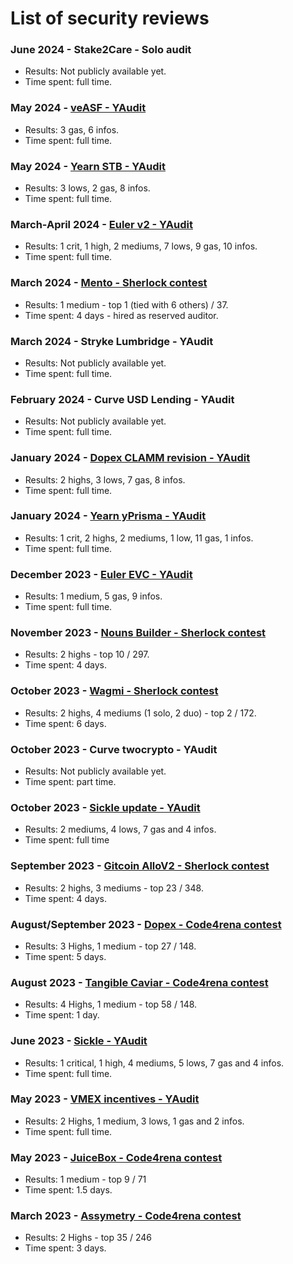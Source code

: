 # List of security reviews

### June 2024 - Stake2Care - Solo audit
- Results: Not publicly available yet.
- Time spent: full time.

### May 2024 - [veASF - YAudit](https://reports.yaudit.dev/reports/06-2024-Asymmetry-veASF/)
- Results: 3 gas, 6 infos.
- Time spent: full time.

### May 2024 - [Yearn STB - YAudit](https://reports.yaudit.dev/reports/05-2024-Yearn-STB-yAudit-report/)
- Results: 3 lows, 2 gas, 8 infos.
- Time spent: full time.

### March-April 2024 - [Euler v2 - YAudit](https://reports.yaudit.dev/reports/03-2024-EulerV2/)
- Results: 1 crit, 1 high, 2 mediums, 7 lows, 9 gas, 10 infos.
- Time spent: full time.

### March 2024 - [Mento - Sherlock contest](https://audits.sherlock.xyz/contests/187)
- Results: 1 medium - top 1 (tied with 6 others) / 37.
- Time spent: 4 days - hired as reserved auditor.

### March 2024 - Stryke Lumbridge - YAudit
- Results: Not publicly available yet.
- Time spent: full time.

### February 2024 - Curve USD Lending - YAudit
- Results: Not publicly available yet.
- Time spent: full time.

### January 2024 - [Dopex CLAMM revision - YAudit](https://reports.yaudit.dev/reports/01-2024-Dopex-CLAMM-V2/)
- Results: 2 highs, 3 lows, 7 gas, 8 infos.
- Time spent: full time.

### January 2024 - [Yearn yPrisma - YAudit](https://reports.yaudit.dev/reports/01-2024-yPrisma/)
- Results: 1 crit, 2 highs, 2 mediums, 1 low, 11 gas, 1 infos.
- Time spent: full time.

### December 2023 - [Euler EVC - YAudit](https://reports.yaudit.dev/reports/12-2023-Euler-EVC/)
- Results: 1 medium, 5 gas, 9 infos.
- Time spent: full time.

### November 2023 - [Nouns Builder - Sherlock contest](https://audits.sherlock.xyz/contests/111)
- Results: 2 highs - top 10 / 297.
- Time spent: 4 days.

### October 2023 - [Wagmi - Sherlock contest](https://audits.sherlock.xyz/contests/118)
- Results: 2 highs, 4 mediums (1 solo, 2 duo) - top 2 / 172.
- Time spent: 6 days.

### October 2023 - Curve twocrypto - YAudit
- Results: Not publicly available yet.
- Time spent: part time.

### October 2023 - [Sickle update - YAudit](https://reports.yaudit.dev/reports/10-2023-Sickle-Update/)
- Results: 2 mediums, 4 lows, 7 gas and 4 infos.
- Time spent: full time

### September 2023 - [Gitcoin AlloV2 - Sherlock contest](https://audits.sherlock.xyz/contests/109)
- Results: 2 highs, 3 mediums - top 23 / 348.
- Time spent: 4 days.

### August/September 2023 - [Dopex - Code4rena contest](https://code4rena.com/audits/2023-08-dopex#top)
- Results: 3 Highs, 1 medium - top 27 / 148.
- Time spent: 5 days.

### August 2023 - [Tangible Caviar - Code4rena contest](https://code4rena.com/audits/2023-08-tangible-caviar#top)
- Results: 4 Highs, 1 medium - top 58 / 148.
- Time spent: 1 day.

### June 2023 - [Sickle - YAudit](https://reports.yaudit.dev/reports/06-2023-Sickle/)
- Results: 1 critical, 1 high, 4 mediums, 5 lows, 7 gas and 4 infos.
- Time spent: full time.

### May 2023 - [VMEX incentives - YAudit](https://reports.yaudit.dev/reports/06-2023-VMEX-incentives/)
- Results: 2 Highs, 1 medium, 3 lows, 1 gas and 2 infos.
- Time spent: full time.

### May 2023 - [JuiceBox - Code4rena contest](https://code4rena.com/audits/2023-05-juicebox-buyback-delegate#top)
- Results: 1 medium - top 9 / 71
- Time spent: 1.5 days.

### March 2023 - [Assymetry - Code4rena contest](https://code4rena.com/audits/2023-03-asymmetry-contest#top)
- Results: 2 Highs - top 35 / 246
- Time spent: 3 days.

